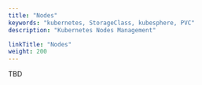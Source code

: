 ```yaml
---
title: "Nodes"
keywords: "kubernetes, StorageClass, kubesphere, PVC"
description: "Kubernetes Nodes Management"

linkTitle: "Nodes"
weight: 200
---
```


TBD
